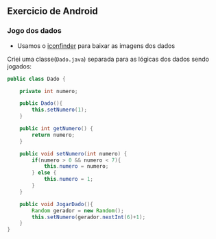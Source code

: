 ## Exercicio de Android

### Jogo dos dados

- Usamos o [iconfinder](https://www.iconfinder.com/) para baixar as imagens dos dados

Criei uma classe(`Dado.java`) separada para as lógicas dos dados sendo jogados: 

``` java
public class Dado {

    private int numero;

    public Dado(){
        this.setNumero(1);
    }

    public int getNumero() {
        return numero;
    }

    public void setNumero(int numero) {
        if(numero > 0 && numero < 7){
            this.numero = numero;
        } else {
            this.numero = 1;
        }
    }

    public void JogarDado(){
        Random gerador = new Random();
        this.setNumero(gerador.nextInt(6)+1);
    }
}
```
